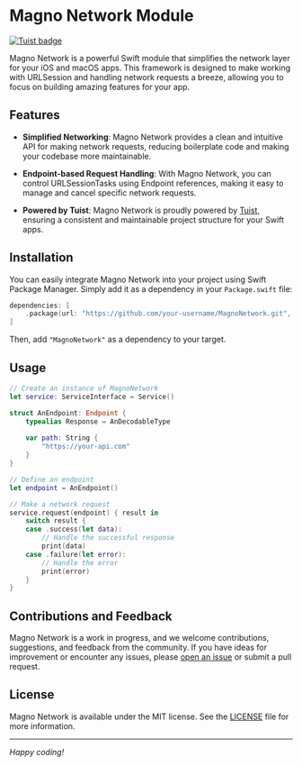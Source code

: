 # Magno Network Module

[![Tuist badge](https://img.shields.io/badge/Powered%20by-Tuist-blue)](https://tuist.io)

Magno Network is a powerful Swift module that simplifies the network layer for your iOS and macOS apps. This framework is designed to make working with URLSession and handling network requests a breeze, allowing you to focus on building amazing features for your app.

## Features

- **Simplified Networking**: Magno Network provides a clean and intuitive API for making network requests, reducing boilerplate code and making your codebase more maintainable.

- **Endpoint-based Request Handling**: With Magno Network, you can control URLSessionTasks using Endpoint references, making it easy to manage and cancel specific network requests.

- **Powered by Tuist**: Magno Network is proudly powered by [Tuist](https://tuist.io), ensuring a consistent and maintainable project structure for your Swift apps.

## Installation

You can easily integrate Magno Network into your project using Swift Package Manager. Simply add it as a dependency in your `Package.swift` file:

```swift
dependencies: [
    .package(url: "https://github.com/your-username/MagnoNetwork.git", from: "1.0.0")
]
```

Then, add `"MagnoNetwork"` as a dependency to your target.

## Usage

```swift
// Create an instance of MagnoNetwork
let service: ServiceInterface = Service()

struct AnEndpoint: Endpoint {
    typealias Response = AnDecodableType
    
    var path: String {
        "https://your-api.com"
    }
}

// Define an endpoint
let endpoint = AnEndpoint()

// Make a network request
service.request(endpoint) { result in
    switch result {
    case .success(let data):
        // Handle the successful response
        print(data)
    case .failure(let error):
        // Handle the error
        print(error)
    }
}
```

## Contributions and Feedback

Magno Network is a work in progress, and we welcome contributions, suggestions, and feedback from the community. If you have ideas for improvement or encounter any issues, please [open an issue](https://github.com/kaique-magno/MagnoNetwork/issues) or submit a pull request.

## License

Magno Network is available under the MIT license. See the [LICENSE](LICENSE) file for more information.

---

*Happy coding!*

